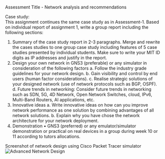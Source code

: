 Assessment Title - Network analysis and recommendations

Case study:  
This assignment continues the same case study as in Assessment-1. Based on individual report of 
assignment 1, write a group report including the following sections: 
1. Summary of the case study report in 2-3 paragraphs. Merge and rewrite the cases studies to one 
group case study including features of 5 case studies presented by individual students. Make sure to 
write your MIT ID digits as IP addresses and justify in the report. 
2. Design your own network in GNS3 (preferable) or any simulator in consideration of the following 
factors 
a. Follow the industry grade guidelines for your network design. 
b. Gain visibility and control by end users (human factor considerations). 
c. Realise strategic solutions of your designed network (use of network protocols such as BGP, 
OSPF). 
d. Future trends in networking: Consider future trends in networking such as SDN, 5G, 4D 
Network, Open Network Switches, cloud, IPv6, Multi-Band Routers, AI applications, etc.  
3. Innovative ideas 
a. Write innovative ideas on how can you improve network performance as one solution by 
combining advantages of all network solutions. 
b. Explain why you have chose the network architecture for your network deployment. 
4. Demonstration 
• GNS3 (preferred) or any emulator/simulator demonstration or practical on real devices in a 
group during week 10 or 11 according to tutors allocations. 

Screenshot of network design using Cisco Packet Tracer simulator
![Advanced Network Design](https://github.com/user-attachments/assets/90a60917-6542-47d2-b4b4-29aa70f1ab39)
